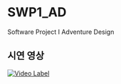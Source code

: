 # SWP1_AD
Software Project I Adventure Design
## 시연 영상
[![Video Label](http://img.youtube.com/vi/AqO8oFJhVaw/0.jpg)](https://youtu.be/AqO8oFJhVaw)

